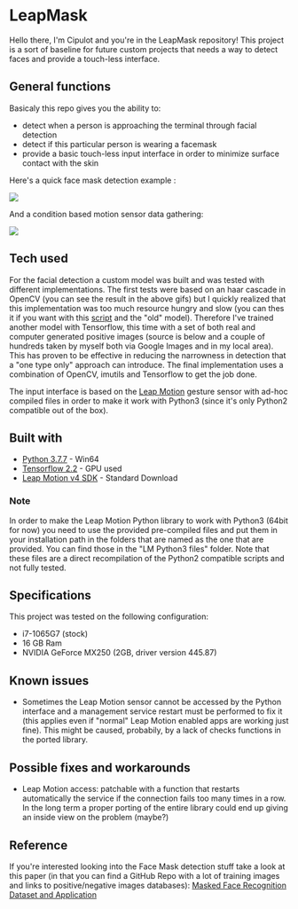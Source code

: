 # LeapMask

Hello there, I'm Cipulot and you're in the LeapMask repository!
This project is a sort of baseline for future custom projects that needs a way to detect faces and provide a touch-less interface.

## General functions
Basicaly this repo gives you the ability to:
* detect when a person is approaching the terminal through facial detection
* detect if this particular person is wearing a facemask
* provide a basic touch-less input interface in order to minimize surface contact with the skin

Here's a quick face mask detection example :

![](https://github.com/Cipulot/CodeWithFriends-Spring2020/blob/master/projects/Cipulot/LeapMask/gifs/gif_facemask_detection_test.gif)

And a condition based motion sensor data gathering:

![](https://github.com/Cipulot/CodeWithFriends-Spring2020/blob/master/projects/Cipulot/LeapMask/gifs/gif_nomask_mask_doorbell_example.gif)

## Tech used
For the facial detection a custom model was built and was tested with different implementations.
The first tests were based on an haar cascade in OpenCV (you can see the result in the above gifs) but I quickly realized that this implementation was too much resource hungry and slow (you can thes it if you want with this [script](https://github.com/Cipulot/CodeWithFriends-Spring2020/blob/master/projects/Cipulot/LeapMask/OpenCV_only_old.py) and the "old" model). Therefore I've trained another model with Tensorflow, this time with a set of both real and computer generated positive images (source is below and a couple of hundreds taken by myself both via Google Images and in my local area). This has proven to be effective in reducing the narrowness in detection that a "one type only" approach can introduce. The final implementation uses a combination of OpenCV, imutils and Tensorflow to get the job done.

The input interface is based on the [Leap Motion](https://www.ultraleap.com/datasheets/Leap_Motion_Controller_Datasheet.pdf) gesture sensor with ad-hoc compiled files in order to make it work with Python3 (since it's only Python2 compatible out of the box).

## Built with
* [Python 3.7.7](https://www.python.org/downloads/release/python-377/) - Win64
* [Tensorflow 2.2](https://www.tensorflow.org/install) - GPU used
* [Leap Motion v4 SDK](https://developer.leapmotion.com/setup/desktop) - Standard Download

### Note
In order to make the Leap Motion Python library to work with Python3 (64bit for now) you need to use the provided pre-compiled files and put them in your installation path in the folders that are named as the one that are provided. You can find those in the "LM Python3 files" folder. Note that these files are a direct recompilation of the Python2 compatible scripts and not fully tested.

## Specifications
This project was tested on the following configuration:
* i7-1065G7 (stock)
* 16 GB Ram
* NVIDIA GeForce MX250 (2GB, driver version 445.87)

## Known issues
* Sometimes the Leap Motion sensor cannot be accessed by the Python interface and a management service restart must be performed to fix it (this applies even if "normal" Leap Motion enabled apps are working just fine). This might be caused, probabily, by a lack of checks functions in the ported library.

## Possible fixes and workarounds
* Leap Motion access: patchable with a function that restarts automatically the service if the connection fails too many times in a row.
                      In the long term a proper porting of the entire library could end up giving an inside view on the problem (maybe?)
## Reference 
If you're interested looking into the Face Mask detection stuff take a look at this paper (in that you can find a GitHub Repo with a lot of training images and links to positive/negative images databases):
[Masked Face Recognition Dataset and Application](https://arxiv.org/pdf/2003.09093.pdf)
